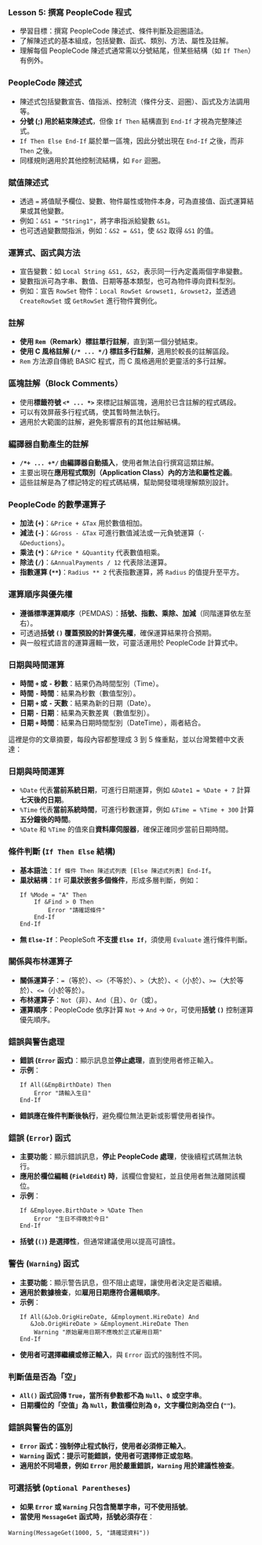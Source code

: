 ### **Lesson 5: 撰寫 PeopleCode 程式**
- 學習目標：撰寫 PeopleCode 陳述式、條件判斷及迴圈語法。
- 了解陳述式的基本組成，包括變數、函式、類別、方法、屬性及註解。
- 理解每個 PeopleCode 陳述式通常需以分號結尾，但某些結構（如 `If Then`）有例外。

### **PeopleCode 陳述式**
- 陳述式包括變數宣告、值指派、控制流（條件分支、迴圈）、函式及方法調用等。
- **分號 (;) 用於結束陳述式**，但像 `If Then` 結構直到 `End-If` 才視為完整陳述式。
- `If Then Else End-If` 屬於單一區塊，因此分號出現在 `End-If` 之後，而非 `Then` 之後。
- 同樣規則適用於其他控制流結構，如 `For` 迴圈。

### **賦值陳述式**
- 透過 `=` 將值賦予欄位、變數、物件屬性或物件本身，可為直接值、函式運算結果或其他變數。
- 例如：`&S1 = "String1"`，將字串指派給變數 `&S1`。
- 也可透過變數間指派，例如：`&S2 = &S1`，使 `&S2` 取得 `&S1` 的值。

### **運算式、函式與方法**
- 宣告變數：如 `Local String &S1, &S2`，表示同一行內定義兩個字串變數。
- 變數指派可為字串、數值、日期等基本類型，也可為物件導向資料型別。
- 例如：宣告 `RowSet` 物件：`Local RowSet &rowset1, &rowset2`，並透過 `CreateRowSet` 或 `GetRowSet` 進行物件實例化。

### **註解**
- **使用 `Rem`（Remark）標註單行註解**，直到第一個分號結束。
- **使用 C 風格註解 (`/* ... */`) 標註多行註解**，適用於較長的註解區段。
- `Rem` 方法源自傳統 BASIC 程式，而 C 風格適用於更靈活的多行註解。

 

### **區塊註解（Block Comments）**
- 使用**標籤符號 `<* ... *>`** 來標記註解區塊，適用於已含註解的程式碼段。
- 可以有效屏蔽多行程式碼，使其暫時無法執行。
- 適用於大範圍的註解，避免影響原有的其他註解結構。

### **編譯器自動產生的註解**
- **`/*+ ... +*/` 由編譯器自動插入**，使用者無法自行撰寫這類註解。
- 主要出現在**應用程式類別（Application Class）內的方法和屬性定義**。
- 這些註解是為了標記特定的程式碼結構，幫助開發環境理解類別設計。

### **PeopleCode 的數學運算子**
- **加法 (`+`)**：`&Price + &Tax` 用於數值相加。
- **減法 (`-`)**：`&Gross - &Tax` 可進行數值減法或一元負號運算（`- &Deductions`）。
- **乘法 (`*`)**：`&Price * &Quantity` 代表數值相乘。
- **除法 (`/`)**：`&AnnualPayments / 12` 代表除法運算。
- **指數運算 (`**`)**：`Radius ** 2` 代表指數運算，將 `Radius` 的值提升至平方。

### **運算順序與優先權**
- **遵循標準運算順序**（PEMDAS）：**括號、指數、乘除、加減**（同階運算依左至右）。
- 可透過**括號 `()` 覆蓋預設的計算優先權**，確保運算結果符合預期。
- 與一般程式語言的運算邏輯一致，可靈活運用於 PeopleCode 計算式中。

### **日期與時間運算**
- **時間 `+` 或 `-` 秒數**：結果仍為時間型別（Time）。
- **時間 `-` 時間**：結果為秒數（數值型別）。
- **日期 `+` 或 `-` 天數**：結果為新的日期（Date）。
- **日期 `-` 日期**：結果為天數差異（數值型別）。
- **日期 `+` 時間**：結果為日期時間型別（DateTime），兩者結合。


這裡是你的文章摘要，每段內容都整理成 3 到 5 條重點，並以台灣繁體中文表達：

### **日期與時間運算**
- `%Date` 代表**當前系統日期**，可進行日期運算，例如 `&Date1 = %Date + 7` 計算**七天後的日期**。
- `%Time` 代表**當前系統時間**，可進行秒數運算，例如 `&Time = %Time + 300` 計算**五分鐘後的時間**。
- `%Date` 和 `%Time` 的值來自**資料庫伺服器**，確保正確同步當前日期時間。

### **條件判斷 (`If Then Else` 結構)**
- **基本語法**：`If 條件 Then 陳述式列表 [Else 陳述式列表] End-If`。
- **巢狀結構**：`If` 可**巢狀嵌套多個條件**，形成多層判斷，例如：
  ```PeopleCode
  If %Mode = "A" Then
      If &Find > 0 Then
          Error "請確認條件"
      End-If
  End-If
  ```
- **無 `Else-If`**：PeopleSoft **不支援 `Else If`**，須使用 `Evaluate` 進行條件判斷。

### **關係與布林運算子**
- **關係運算子**：`=`（等於）、`<>`（不等於）、`>`（大於）、`<`（小於）、`>=`（大於等於）、`<=`（小於等於）。
- **布林運算子**：`Not`（非）、`And`（且）、`Or`（或）。
- **運算順序**：PeopleCode 依序計算 `Not` → `And` → `Or`，可使用**括號 `()`** 控制運算優先順序。

### **錯誤與警告處理**
- **錯誤 (`Error` 函式)**：顯示訊息並**停止處理**，直到使用者修正輸入。
- **示例**：
  ```PeopleCode
  If All(&EmpBirthDate) Then
      Error "請輸入生日"
  End-If
  ```
- **錯誤應在條件判斷後執行**，避免欄位無法更新或影響使用者操作。



### **錯誤 (`Error`) 函式**
- **主要功能**：顯示錯誤訊息，**停止 PeopleCode 處理**，使後續程式碼無法執行。
- **應用於欄位編輯 (`FieldEdit`) 時**，該欄位會變紅，並且使用者無法離開該欄位。
- **示例**：
  ```PeopleCode
  If &Employee.BirthDate > %Date Then
      Error "生日不得晚於今日"
  End-If
  ```
- **括號 (`()`) 是選擇性**，但通常建議使用以提高可讀性。

### **警告 (`Warning`) 函式**
- **主要功能**：顯示警告訊息，但不阻止處理，讓使用者決定是否繼續。
- **適用於數據檢查**，如**雇用日期應符合邏輯順序**。
- **示例**：
  ```PeopleCode
  If All(&Job.OrigHireDate, &Employment.HireDate) And 
     &Job.OrigHireDate > &Employment.HireDate Then
      Warning "原始雇用日期不應晚於正式雇用日期"
  End-If
  ```
- **使用者可選擇繼續或修正輸入**，與 `Error` 函式的強制性不同。

### **判斷值是否為「空」**
- **`All()` 函式回傳 `True`，當所有參數都不為 `Null`、`0` 或空字串**。
- **日期欄位的「空值」為 `Null`，數值欄位則為 `0`，文字欄位則為空白 (`""`)**。

### **錯誤與警告的區別**
- **`Error` 函式：強制停止程式執行，使用者必須修正輸入**。
- **`Warning` 函式：提示可能錯誤，使用者可選擇修正或忽略**。
- **適用於不同場景，例如 `Error` 用於嚴重錯誤，`Warning` 用於建議性檢查**。

### **可選括號 (`Optional Parentheses`)**
- **如果 `Error` 或 `Warning` 只包含簡單字串，可不使用括號**。
- **當使用 `MessageGet` 函式時，括號必須存在**：

```PeopleCode
Warning(MessageGet(1000, 5, "請確認資料"))
```


